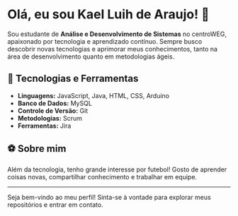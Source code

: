# Olá, eu sou Kael Luih de Araujo! 👋

Sou estudante de **Análise e Desenvolvimento de Sistemas** no centroWEG, apaixonado por tecnologia e aprendizado contínuo. Sempre busco descobrir novas tecnologias e aprimorar meus conhecimentos, tanto na área de desenvolvimento quanto em metodologias ágeis.

## 🚀 Tecnologias e Ferramentas

- **Linguagens:** JavaScript, Java, HTML, CSS, Arduino
- **Banco de Dados:** MySQL
- **Controle de Versão:** Git
- **Metodologias:** Scrum
- **Ferramentas:** Jira

## ⚽ Sobre mim

Além da tecnologia, tenho grande interesse por futebol! Gosto de aprender coisas novas, compartilhar conhecimento e trabalhar em equipe.

---

Seja bem-vindo ao meu perfil! Sinta-se à vontade para explorar meus repositórios e entrar em contato.
